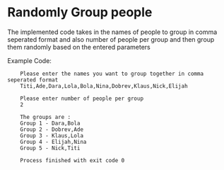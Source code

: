 # Randomly Group people 

The implemented code takes in the names of people to group in comma seperated format and also  number of people per group and then group them randomly based on the entered parameters


Example Code:

        Please enter the names you want to group together in comma seperated format
        Titi,Ade,Dara,Lola,Bola,Nina,Dobrev,Klaus,Nick,Elijah
        
        Please enter number of people per group
        2
        
        The groups are :
        Group 1 - Dara,Bola
        Group 2 - Dobrev,Ade
        Group 3 - Klaus,Lola
        Group 4 - Elijah,Nina
        Group 5 - Nick,Titi
        
        Process finished with exit code 0

